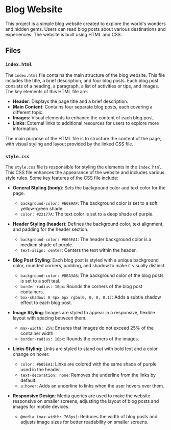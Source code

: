 # Blog Website

This project is a simple blog website created to explore the world's wonders and hidden gems. Users can read blog posts about various destinations and experiences. The website is built using HTML and CSS.

## Files

### `index.html`

The `index.html` file contains the main structure of the blog website. This file includes the title, a brief description, and four blog posts. Each blog post consists of a heading, a paragraph, a list of activities or tips, and images. The key elements of this HTML file are:

- **Header**: Displays the page title and a brief description.
- **Main Content**: Contains four separate blog posts, each covering a different topic.
- **Images**: Visual elements to enhance the content of each blog post.
- **Links**: External links to additional resources for users to explore more information.

The main purpose of the HTML file is to structure the content of the page, with visual styling and layout provided by the linked CSS file.

### `style.css`

The `style.css` file is responsible for styling the elements in the `index.html`. This CSS file enhances the appearance of the website and includes various style rules. Some key features of the CSS file include:

- **General Styling (body)**: Sets the background color and text color for the page.
  - `background-color: #E6E9AF`: The background color is set to a soft yellow-green shade.
  - `color: #22177A`: The text color is set to a deep shade of purple.
  
- **Header Styling (header)**: Defines the background color, text alignment, and padding for the header section.
  - `background-color: #605EA1`: The header background color is a medium shade of purple.
  - `text-align: center`: Centers the text within the header.
  
- **Blog Post Styling**: Each blog post is styled with a unique background color, rounded corners, padding, and shadow to make it visually distinct.
  - `background-color: #8EA3A6`: The background color of the blog posts is set to a soft teal.
  - `border-radius: 10px`: Rounds the corners of the blog post containers.
  - `box-shadow: 0 4px 6px rgba(0, 0, 0, 0.1)`: Adds a subtle shadow effect to each blog post.
  
- **Image Styling**: Images are styled to appear in a responsive, flexible layout with spacing between them.
  - `max-width: 25%`: Ensures that images do not exceed 25% of the container width.
  - `border-radius: 10px`: Rounds the corners of the images.
  
- **Links Styling**: Links are styled to stand out with bold text and a color change on hover.
  - `color: #605EA1`: Links are colored with the same shade of purple used in the header.
  - `text-decoration: none`: Removes the underline from the links by default.
  - `a:hover`: Adds an underline to links when the user hovers over them.

- **Responsive Design**: Media queries are used to make the website responsive on smaller screens, adjusting the layout of blog posts and images for mobile devices.
  - `@media (max-width: 768px)`: Reduces the width of blog posts and adjusts image sizes for better readability on smaller screens.
